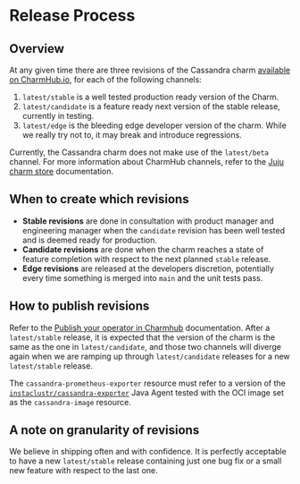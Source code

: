 # Release Process

## Overview

At any given time there are three revisions of the Cassandra charm [available on CharmHub.io](https://charmhub.io/cassandra-k8s), for each of the following channels:

1. `latest/stable` is a well tested production ready version of the Charm.
2. `latest/candidate` is a feature ready next version of the stable release, currently in testing.
3. `latest/edge` is the bleeding edge developer version of the charm. While we really try not to, it may break and introduce regressions.

Currently, the Cassandra charm does not make use of the `latest/beta` channel.
For more information about CharmHub channels, refer to the [Juju charm store](https://discourse.charmhub.io/t/the-juju-charm-store) documentation.

## When to create which revisions

* **Stable revisions** are done in consultation with product manager and engineering manager when the `candidate` revision has been well tested and is deemed ready for production.
* **Candidate revisions** are done when the charm reaches a state of feature completion with respect to the next planned `stable` release.
* **Edge revisions** are released at the developers discretion, potentially every time something is merged into `main` and the unit tests pass.

## How to publish revisions

Refer to the [Publish your operator in Charmhub](https://discourse.charmhub.io/t/publish-your-operator-in-charmhub) documentation.
After a `latest/stable` release, it is expected that the version of the charm is the same as the one in `latest/candidate`, and those two channels will diverge again when we are ramping up through `latest/candidate` releases for a new `latest/stable` release.

The `cassandra-prometheus-exporter` resource must refer to a version of the [`instaclustr/cassandra-exporter`](https://github.com/instaclustr/cassandra-exporter) Java Agent tested with the OCI image set as the `cassandra-image` resource.

## A note on granularity of revisions

We believe in shipping often and with confidence.
It is perfectly acceptable to have a new `latest/stable` release containing just one bug fix or a small new feature with respect to the last one.
